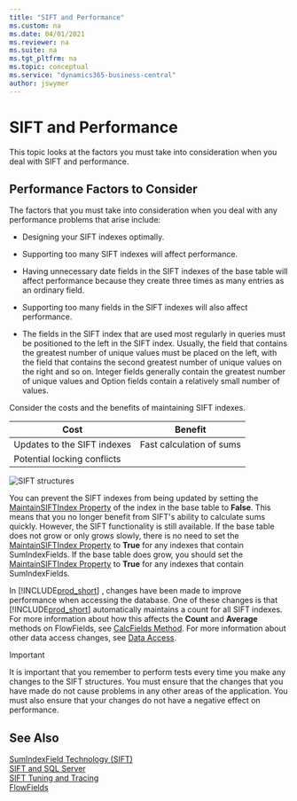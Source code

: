 ```yaml
---
title: "SIFT and Performance"
ms.custom: na
ms.date: 04/01/2021
ms.reviewer: na
ms.suite: na
ms.tgt_pltfrm: na
ms.topic: conceptual
ms.service: "dynamics365-business-central"
author: jswymer
---
```

# SIFT and Performance
This topic looks at the factors you must take into consideration when you deal with SIFT and performance.  
  
## Performance Factors to Consider  
 The factors that you must take into consideration when you deal with any performance problems that arise include:  
  
-   Designing your SIFT indexes optimally.  
  
-   Supporting too many SIFT indexes will affect performance.  
  
-   Having unnecessary date fields in the SIFT indexes of the base table will affect performance because they create three times as many entries as an ordinary field.  
  
-   Supporting too many fields in the SIFT indexes will also affect performance.  
  
-   The fields in the SIFT index that are used most regularly in queries must be positioned to the left in the SIFT index. Usually, the field that contains the greatest number of unique values must be placed on the left, with the field that contains the second greatest number of unique values on the right and so on. Integer fields generally contain the greatest number of unique values and Option fields contain a relatively small number of values.  
  
 Consider the costs and the benefits of maintaining SIFT indexes.  
  
|Cost|Benefit|  
|----------|-------------|  
|Updates to the SIFT indexes|Fast calculation of sums|  
|Potential locking conflicts||  
  
 ![SIFT structures](media/sift-performance.png "SIFT structures")  
  
 You can prevent the SIFT indexes from being updated by setting the [MaintainSIFTIndex Property](properties/devenv-maintainsiftindex-property.md) of the index in the base table to **False**. This means that you no longer benefit from SIFT's ability to calculate sums quickly. However, the SIFT functionality is still available. If the base table does not grow or only grows slowly, there is no need to set the [MaintainSIFTIndex Property](properties/devenv-maintainsiftindex-property.md) to **True** for any indexes that contain SumIndexFields. If the base table does grow, you should set the [MaintainSIFTIndex Property](properties/devenv-maintainsiftindex-property.md) to **True** for any indexes that contain SumIndexFields.  
  
 In [!INCLUDE[prod_short](includes/prod_short.md)] , changes have been made to improve performance when accessing the database. One of these changes is that [!INCLUDE[prod_short](includes/prod_short.md)] automatically maintains a count for all SIFT indexes. For more information about how this affects the **Count** and **Average** methods on FlowFields, see [CalcFields Method](methods-auto/record/record-calcfields-method.md). For more information about other data access changes, see [Data Access](../administration/optimize-sql-data-access.md).  
  
> [!IMPORTANT]  
>  It is important that you remember to perform tests every time you make any changes to the SIFT structures. You must ensure that the changes that you have made do not cause problems in any other areas of the application. You must also ensure that your changes do not have a negative effect on performance.  
  
## See Also

[SumIndexField Technology \(SIFT\)](devenv-sift-technology.md)  
[SIFT and SQL Server](devenv-sift-and-sql-server.md)  
[SIFT Tuning and Tracing](devenv-sift-tuning-and-tracing.md)  
[FlowFields](devenv-FlowFields.md)  